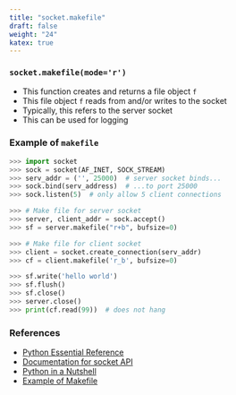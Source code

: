 ```yaml
---
title: "socket.makefile"
draft: false
weight: "24"
katex: true
---
```


### `socket.makefile(mode='r')`
- This function creates and returns a file object `f`
- This file object `f` reads from and/or writes to the socket
- Typically, this refers to the server socket
- This can be used for logging

### Example of `makefile`

```python
>>> import socket
>>> sock = socket(AF_INET, SOCK_STREAM)
>>> serv_addr = ('', 25000)  # server socket binds...
>>> sock.bind(serv_address)  # ...to port 25000
>>> sock.listen(5)  # only allow 5 client connections

>>> # Make file for server socket
>>> server, client_addr = sock.accept()
>>> sf = server.makefile("r+b", bufsize=0)

>>> # Make file for client socket
>>> client = socket.create_connection(serv_addr)
>>> cf = client.makefile('r_b', bufsize=0)

>>> sf.write('hello world')
>>> sf.flush()
>>> sf.close()
>>> server.close()
>>> print(cf.read(99))  # does not hang
```

### References
- [Python Essential Reference](http://index-of.co.uk/Python/Python%20Essential%20Reference,%20Fourth%20Edition.pdf)
- [Documentation for socket API](https://docs.python.org/3/library/socket.html)
- [Python in a Nutshell](https://www.arp.com/medias/13916546.pdf)
- [Example of Makefile](https://stackoverflow.com/a/6947023/12777044)
